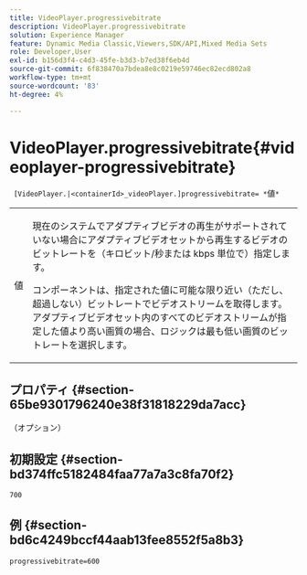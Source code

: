 ```yaml
---
title: VideoPlayer.progressivebitrate
description: VideoPlayer.progressivebitrate
solution: Experience Manager
feature: Dynamic Media Classic,Viewers,SDK/API,Mixed Media Sets
role: Developer,User
exl-id: b156d3f4-c4d3-45fe-b3d3-b7ed38f6eb4d
source-git-commit: 6f838470a7bdea8e8c0219e59746ec82ecd802a8
workflow-type: tm+mt
source-wordcount: '83'
ht-degree: 4%

---
```


# VideoPlayer.progressivebitrate{#videoplayer-progressivebitrate}

` [VideoPlayer.|<containerId>_videoPlayer.]progressivebitrate= *`値`*`

<table id="table_678AFC7BC06F41188F820502D2014C1F"> 
 <tbody> 
  <tr> 
   <td colname="col1"> <p> <span class="codeph"><span class="varname"> 値</span></span> </p> </td> 
   <td colname="col2"> <p> 現在のシステムでアダプティブビデオの再生がサポートされていない場合にアダプティブビデオセットから再生するビデオのビットレートを（キロビット/秒または kbps 単位で）指定します。 </p> <p>コンポーネントは、指定された値に可能な限り近い（ただし、超過しない）ビットレートでビデオストリームを取得します。 アダプティブビデオセット内のすべてのビデオストリームが指定した値より高い画質の場合、ロジックは最も低い画質のビットレートを選択します。 </p> </td> 
  </tr> 
 </tbody> 
</table>

## プロパティ {#section-65be9301796240e38f31818229da7acc}

（オプション）

## 初期設定 {#section-bd374ffc5182484faa77a7a3c8fa70f2}

`700`

## 例 {#section-bd6c4249bccf44aab13fee8552f5a8b3}

`progressivebitrate=600`
